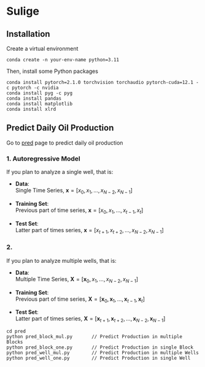 # Sulige

## Installation
Create a virtual environment <br>
```
conda create -n your-env-name python=3.11
```
Then, install some Python packages<br>
```
conda install pytorch=2.1.0 torchvision torchaudio pytorch-cuda=12.1 -c pytorch -c nvidia
conda install pyg -c pyg
conda install pandas
conda install matplotlib
conda install xlrd
```

## Predict Daily Oil Production
Go to [pred](https://github.com/zw-Ch/Sulige/tree/main/pred) page to predict daily oil production

### 1. Autoregressive Model
If you plan to analyze a single well, that is:
- **Data**:<br>
Single Time Series, $\boldsymbol{x}=[x_{0}, x_{1}, ..., x_{N-2}, x_{N-1}]$

- **Training Set**:<br>
Previous part of time series, $\boldsymbol{x} = [x_{0}, x_{1}, ..., x_{t-1}, x_{t}]$

- **Test Set**:<br>
Latter part of times series, $\boldsymbol{x} = [x_{t+1}, x_{t+2}, ..., x_{N-2}, x_{N-1}]$

### 2.  
If you plan to analyze multiple wells, that is:
- **Data**:<br>
Multiple Time Series, $\boldsymbol{X}=[\boldsymbol{x}_{0}, x_{1}, ..., x_{N-2}, x_{N-1}]$

- **Training Set**:<br>
Previous part of time series, $\boldsymbol{X}=[\boldsymbol{x}_{0}, \boldsymbol{x}_{1}, ..., \boldsymbol{x}_{t-1}, \boldsymbol{x}_{t}]$

- **Test Set**:<br>
Latter part of times series, $\boldsymbol{X}=[\boldsymbol{x}_{t+1}, \boldsymbol{x}_{t+2}, ..., \boldsymbol{x}_{N-2}, \boldsymbol{x}_{N-1}]$

```
cd pred
python pred_block_mul.py       // Predict Production in multiple Blocks
python pred_block_one.py       // Predict Production in single Block
python pred_well_mul.py        // Predict Production in multiple Wells
python pred_well_one.py        // Predict Production in single Well 
```
